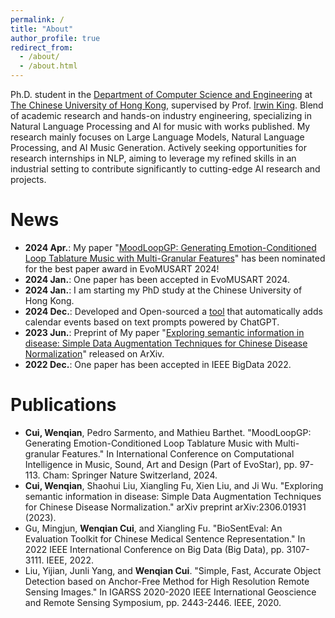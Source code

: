 ```yaml
---
permalink: /
title: "About"
author_profile: true
redirect_from: 
  - /about/
  - /about.html
---
```


Ph.D. student in the [Department of Computer Science and Engineering](https://www.cse.cuhk.edu.hk/) at [The Chinese University of Hong Kong](https://www.cuhk.edu.hk/), supervised by Prof. [Irwin King](https://www.cse.cuhk.edu.hk/irwin.king/home). Blend of academic research and hands-on industry engineering, specializing in Natural Language Processing and AI for music with works published. My research mainly focuses on Large Language Models, Natural Language Processing, and AI Music Generation. Actively seeking opportunities for research internships in NLP, aiming to leverage my refined skills in an industrial setting to contribute significantly to cutting-edge AI research and projects.

News
======
- **2024 Apr.**: My paper "[MoodLoopGP: Generating Emotion-Conditioned Loop Tablature Music with Multi-Granular Features](https://arxiv.org/abs/2401.12656)" has been nominated for the best paper award in EvoMUSART 2024!
- **2024 Jan.**: One paper has been accepted in EvoMUSART 2024.
- **2024 Jan.**: I am starting my PhD study at the Chinese University of Hong Kong.
- **2024 Dec.**: Developed and Open-sourced a [tool](https://github.com/dreamtheater123/calendar_gpt) that automatically adds calendar events based on text prompts powered by ChatGPT.
- **2023 Jun.**: Preprint of My paper "[Exploring semantic information in disease: Simple Data Augmentation Techniques for Chinese Disease Normalization](https://arxiv.org/abs/2306.01931)" released on ArXiv.
- **2022 Dec.**: One paper has been accepted in IEEE BigData 2022.

Publications
======
- **Cui, Wenqian**, Pedro Sarmento, and Mathieu Barthet. "MoodLoopGP: Generating Emotion-Conditioned Loop Tablature Music with Multi-granular Features." In International Conference on Computational Intelligence in Music, Sound, Art and Design (Part of EvoStar), pp. 97-113. Cham: Springer Nature Switzerland, 2024.
- **Cui, Wenqian**, Shaohui Liu, Xiangling Fu, Xien Liu, and Ji Wu. "Exploring semantic information in disease: Simple Data Augmentation Techniques for Chinese Disease Normalization." arXiv preprint arXiv:2306.01931 (2023).
- Gu, Mingjun, **Wenqian Cui**, and Xiangling Fu. "BioSentEval: An Evaluation Toolkit for Chinese Medical Sentence Representation." In 2022 IEEE International Conference on Big Data (Big Data), pp. 3107-3111. IEEE, 2022.
- Liu, Yijian, Junli Yang, and **Wenqian Cui**. "Simple, Fast, Accurate Object Detection based on Anchor-Free Method for High Resolution Remote Sensing Images." In IGARSS 2020-2020 IEEE International Geoscience and Remote Sensing Symposium, pp. 2443-2446. IEEE, 2020.





<!-- This is the front page of a website that is powered by the [academicpages template](https://github.com/academicpages/academicpages.github.io) and hosted on GitHub pages. [GitHub pages](https://pages.github.com) is a free service in which websites are built and hosted from code and data stored in a GitHub repository, automatically updating when a new commit is made to the respository. This template was forked from the [Minimal Mistakes Jekyll Theme](https://mmistakes.github.io/minimal-mistakes/) created by Michael Rose, and then extended to support the kinds of content that academics have: publications, talks, teaching, a portfolio, blog posts, and a dynamically-generated CV. You can fork [this repository](https://github.com/academicpages/academicpages.github.io) right now, modify the configuration and markdown files, add your own PDFs and other content, and have your own site for free, with no ads! An older version of this template powers my own personal website at [stuartgeiger.com](http://stuartgeiger.com), which uses [this Github repository](https://github.com/staeiou/staeiou.github.io).

A data-driven personal website
======
Like many other Jekyll-based GitHub Pages templates, academicpages makes you separate the website's content from its form. The content & metadata of your website are in structured markdown files, while various other files constitute the theme, specifying how to transform that content & metadata into HTML pages. You keep these various markdown (.md), YAML (.yml), HTML, and CSS files in a public GitHub repository. Each time you commit and push an update to the repository, the [GitHub pages](https://pages.github.com/) service creates static HTML pages based on these files, which are hosted on GitHub's servers free of charge.

Many of the features of dynamic content management systems (like Wordpress) can be achieved in this fashion, using a fraction of the computational resources and with far less vulnerability to hacking and DDoSing. You can also modify the theme to your heart's content without touching the content of your site. If you get to a point where you've broken something in Jekyll/HTML/CSS beyond repair, your markdown files describing your talks, publications, etc. are safe. You can rollback the changes or even delete the repository and start over -- just be sure to save the markdown files! Finally, you can also write scripts that process the structured data on the site, such as [this one](https://github.com/academicpages/academicpages.github.io/blob/master/talkmap.ipynb) that analyzes metadata in pages about talks to display [a map of every location you've given a talk](https://academicpages.github.io/talkmap.html).

Getting started
======
1. Register a GitHub account if you don't have one and confirm your e-mail (required!)
1. Fork [this repository](https://github.com/academicpages/academicpages.github.io) by clicking the "fork" button in the top right. 
1. Go to the repository's settings (rightmost item in the tabs that start with "Code", should be below "Unwatch"). Rename the repository "[your GitHub username].github.io", which will also be your website's URL.
1. Set site-wide configuration and create content & metadata (see below -- also see [this set of diffs](http://archive.is/3TPas) showing what files were changed to set up [an example site](https://getorg-testacct.github.io) for a user with the username "getorg-testacct")
1. Upload any files (like PDFs, .zip files, etc.) to the files/ directory. They will appear at https://[your GitHub username].github.io/files/example.pdf.  
1. Check status by going to the repository settings, in the "GitHub pages" section

Site-wide configuration
------
The main configuration file for the site is in the base directory in [_config.yml](https://github.com/academicpages/academicpages.github.io/blob/master/_config.yml), which defines the content in the sidebars and other site-wide features. You will need to replace the default variables with ones about yourself and your site's github repository. The configuration file for the top menu is in [_data/navigation.yml](https://github.com/academicpages/academicpages.github.io/blob/master/_data/navigation.yml). For example, if you don't have a portfolio or blog posts, you can remove those items from that navigation.yml file to remove them from the header. 

Create content & metadata
------
For site content, there is one markdown file for each type of content, which are stored in directories like _publications, _talks, _posts, _teaching, or _pages. For example, each talk is a markdown file in the [_talks directory](https://github.com/academicpages/academicpages.github.io/tree/master/_talks). At the top of each markdown file is structured data in YAML about the talk, which the theme will parse to do lots of cool stuff. The same structured data about a talk is used to generate the list of talks on the [Talks page](https://academicpages.github.io/talks), each [individual page](https://academicpages.github.io/talks/2012-03-01-talk-1) for specific talks, the talks section for the [CV page](https://academicpages.github.io/cv), and the [map of places you've given a talk](https://academicpages.github.io/talkmap.html) (if you run this [python file](https://github.com/academicpages/academicpages.github.io/blob/master/talkmap.py) or [Jupyter notebook](https://github.com/academicpages/academicpages.github.io/blob/master/talkmap.ipynb), which creates the HTML for the map based on the contents of the _talks directory).

**Markdown generator**

I have also created [a set of Jupyter notebooks](https://github.com/academicpages/academicpages.github.io/tree/master/markdown_generator
) that converts a CSV containing structured data about talks or presentations into individual markdown files that will be properly formatted for the academicpages template. The sample CSVs in that directory are the ones I used to create my own personal website at stuartgeiger.com. My usual workflow is that I keep a spreadsheet of my publications and talks, then run the code in these notebooks to generate the markdown files, then commit and push them to the GitHub repository.

How to edit your site's GitHub repository
------
Many people use a git client to create files on their local computer and then push them to GitHub's servers. If you are not familiar with git, you can directly edit these configuration and markdown files directly in the github.com interface. Navigate to a file (like [this one](https://github.com/academicpages/academicpages.github.io/blob/master/_talks/2012-03-01-talk-1.md) and click the pencil icon in the top right of the content preview (to the right of the "Raw | Blame | History" buttons). You can delete a file by clicking the trashcan icon to the right of the pencil icon. You can also create new files or upload files by navigating to a directory and clicking the "Create new file" or "Upload files" buttons. 

Example: editing a markdown file for a talk
![Editing a markdown file for a talk](/images/editing-talk.png)

For more info
------
More info about configuring academicpages can be found in [the guide](https://academicpages.github.io/markdown/). The [guides for the Minimal Mistakes theme](https://mmistakes.github.io/minimal-mistakes/docs/configuration/) (which this theme was forked from) might also be helpful. -->

